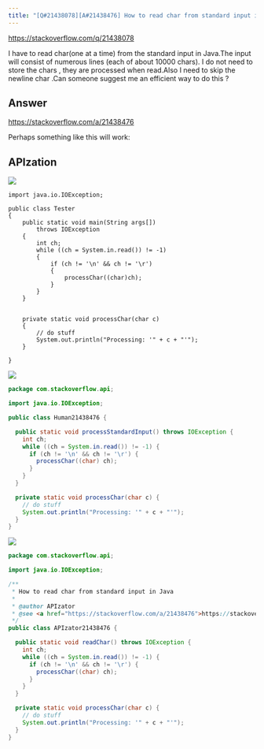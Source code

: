 ```yaml
---
title: "[Q#21438078][A#21438476] How to read char from standard input in Java"
---
```


https://stackoverflow.com/q/21438078

I have to read char(one at a time) from the standard input in Java.The input will consist of numerous lines (each of about 10000 chars). I do not need to store the chars , they are processed when read.Also I need to skip the newline char .Can someone suggest me an efficient way to do this ?

## Answer

https://stackoverflow.com/a/21438476

Perhaps something like this will work:

## APIzation

<div class="code-3columns-row">

<div class="code-3columns-column">

<div><img src="/stackoverflow.png" /></div>

```plain
import java.io.IOException;

public class Tester
{
    public static void main(String args[])
        throws IOException
    {
        int ch;
        while ((ch = System.in.read()) != -1)
        {
            if (ch != '\n' && ch != '\r')
            {
                processChar((char)ch);
            }
        }
    }


    private static void processChar(char c)
    {
        // do stuff
        System.out.println("Processing: '" + c + "'");
    }

}
```

</div>

<div class="code-3columns-column">

<div><img src="/human.png" /></div>

```java
package com.stackoverflow.api;

import java.io.IOException;

public class Human21438476 {

  public static void processStandardInput() throws IOException {
    int ch;
    while ((ch = System.in.read()) != -1) {
      if (ch != '\n' && ch != '\r') {
        processChar((char) ch);
      }
    }
  }

  private static void processChar(char c) {
    // do stuff
    System.out.println("Processing: '" + c + "'");
  }
}

```

</div>

<div class="code-3columns-column">

<div><img src="/apizator.png" /></div>

```java
package com.stackoverflow.api;

import java.io.IOException;

/**
 * How to read char from standard input in Java
 *
 * @author APIzator
 * @see <a href="https://stackoverflow.com/a/21438476">https://stackoverflow.com/a/21438476</a>
 */
public class APIzator21438476 {

  public static void readChar() throws IOException {
    int ch;
    while ((ch = System.in.read()) != -1) {
      if (ch != '\n' && ch != '\r') {
        processChar((char) ch);
      }
    }
  }

  private static void processChar(char c) {
    // do stuff
    System.out.println("Processing: '" + c + "'");
  }
}

```

</div>

</div>
